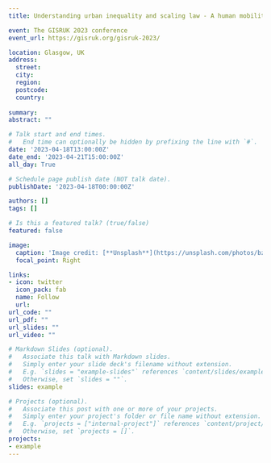 ```yaml
---
title: Understanding urban inequality and scaling law - A human mobility perspective

event: The GISRUK 2023 conference
event_url: https://gisruk.org/gisruk-2023/

location: Glasgow, UK
address:
  street: 
  city: 
  region: 
  postcode: 
  country: 
  
summary: 
abstract: ""

# Talk start and end times.
#   End time can optionally be hidden by prefixing the line with `#`.
date: '2023-04-18T13:00:00Z'
date_end: '2023-04-21T15:00:00Z'
all_day: True

# Schedule page publish date (NOT talk date).
publishDate: '2023-04-18T00:00:00Z'

authors: []
tags: []

# Is this a featured talk? (true/false)
featured: false

image:
  caption: 'Image credit: [**Unsplash**](https://unsplash.com/photos/bzdhc5b3Bxs)'
  focal_point: Right

links:
- icon: twitter
  icon_pack: fab
  name: Follow
  url: 
url_code: ""
url_pdf: ""
url_slides: ""
url_video: ""

# Markdown Slides (optional).
#   Associate this talk with Markdown slides.
#   Simply enter your slide deck's filename without extension.
#   E.g. `slides = "example-slides"` references `content/slides/example-slides.md`.
#   Otherwise, set `slides = ""`.
slides: example

# Projects (optional).
#   Associate this post with one or more of your projects.
#   Simply enter your project's folder or file name without extension.
#   E.g. `projects = ["internal-project"]` references `content/project/deep-learning/index.md`.
#   Otherwise, set `projects = []`.
projects:
- example
---
```


